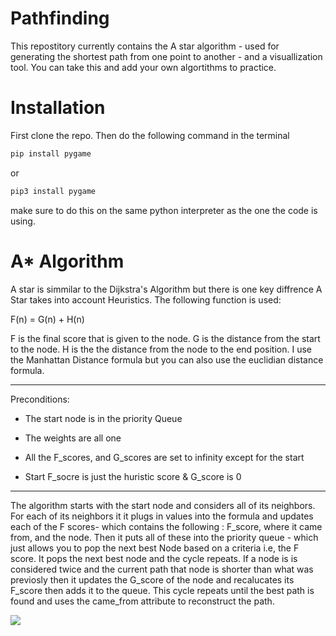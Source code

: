 # Pathfinding

This repostitory currently contains the A star algorithm - used for generating the shortest path from one point to another - and a visuallization tool. You can take this and add your own algortithms to practice. 

# Installation

First clone the repo. Then do the following command in the terminal
```bash
pip install pygame
```
or 
```bash
pip3 install pygame
```
make sure to do this on the same python interpreter as the one the code is using.

# A* Algorithm
A star is simmilar to the Dijkstra's Algorithm but there is one key diffrence A Star takes into account Heuristics.
The following function is used:

F(n) = G(n) + H(n)

F is the final score that is given to the node. 
G is the distance from the start to the node.
H is the the distance from the node to the end position. I use the Manhattan Distance formula but you can also use the euclidian distance formula.

----
Preconditions:

* The start node is in the priority Queue

* The weights are all one

* All the F_scores, and G_scores are set to infinity except for the start

* Start F_socre is just the huristic score & G_score is 0
----

The algorithm starts with the start node and considers all of its neighbors. For each of its neighbors it it plugs in values into the formula and updates each of the F scores- which contains the following : F_score, where it came from, and the node. Then it puts all of these into the priority queue - which just allows you to pop the next best Node based on a criteria i.e, the F score. It pops the next best node and the cycle repeats. If a node is is considered twice and the current path that node is shorter than what was previosly then it updates the G_score of the node and recalucates its F_score then adds it to the queue. This cycle repeats until the best path is found and uses the came_from attribute to reconstruct the path.

 <img src="https://media2.giphy.com/media/v1.Y2lkPTc5MGI3NjExeXNxZXp3N28xdXlxa2xjeDI2amtrN3c0YnJxOGoxNWJoZXFsYmQwMSZlcD12MV9pbnRlcm5hbF9naWZfYnlfaWQmY3Q9Zw/pp4LXHKCq1dK36KkWA/giphy.gif"/>



